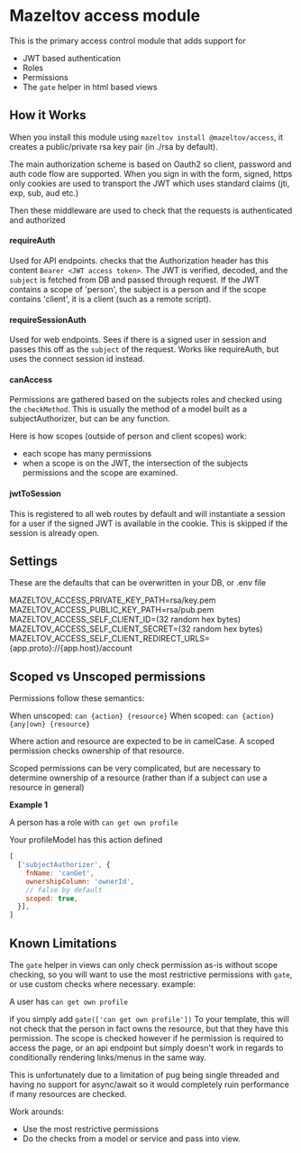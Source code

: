 # Mazeltov access module

This is the primary access control module that adds support for

* JWT based authentication
* Roles
* Permissions
* The `gate` helper in html based views

## How it Works

When you install this module using `mazeltov install @mazeltov/access`, it creates
a public/private rsa key pair (in ./rsa by default).

The main authorization scheme is based on Oauth2 so client, password and auth code flow are supported. When you sign in with the form, signed, https only cookies are used to transport the JWT which uses standard claims (jti, exp, sub, aud etc.)

Then these middleware are used to check that the requests is authenticated and authorized

#### requireAuth

Used for API endpoints. checks that the Authorization header has this content `Bearer <JWT access token>`. The JWT is verified, decoded, and the `subject` is fetched from DB and passed through request. If the JWT contains a scope of 'person', the subject is a person and if the scope contains 'client', it is a client (such as a remote script).

#### requireSessionAuth

Used for web endpoints. Sees if there is a signed user in session and passes this off as the `subject` of the request. Works like requireAuth, but uses the connect session id instead.

#### canAccess

Permissions are gathered based on the subjects roles and checked using the `checkMethod`. This is usually the method of a model built as a subjectAuthorizer, but can be any function.

Here is how scopes (outside of person and client scopes) work:
  - each scope has many permissions
  - when a scope is on the JWT, the intersection of the subjects permissions and the scope are examined.

#### jwtToSession

This is registered to all web routes by default and will instantiate a session for a user if the signed JWT is available in the cookie. This is skipped if the session is already open.

## Settings

These are the defaults that can be overwritten in your DB, or .env file

MAZELTOV\_ACCESS\_PRIVATE\_KEY\_PATH=rsa/key.pem
MAZELTOV\_ACCESS\_PUBLIC\_KEY\_PATH=rsa/pub.pem
MAZELTOV\_ACCESS\_SELF\_CLIENT\_ID=(32 random hex bytes)
MAZELTOV\_ACCESS\_SELF\_CLIENT\_SECRET=(32 random hex bytes)
MAZELTOV\_ACCESS\_SELF\_CLIENT\_REDIRECT\_URLS={app.proto}://{app.host}/account

## Scoped vs Unscoped permissions

Permissions follow these semantics:

When unscoped: `can {action} {resource}`
When scoped: `can {action} {any|own} {resource}`

Where action and resource are expected to be in camelCase. A scoped permission checks ownership of that resource.

Scoped permissions can be very complicated, but are necessary to determine ownership of a resource (rather than if a subject can use a resource in general)

**Example 1**

A person has a role with `can get own profile`

Your profileModel has this action defined

```js
[
  ['subjectAuthorizer', {
    fnName: 'canGet',
    ownershipColumn: 'ownerId',
    // false by default
    scoped: true,
  }],
]
```

## Known Limitations

The `gate` helper in views can only check permission as-is without scope checking, so you will want to use the most restrictive permissions with `gate`, or use custom checks where necessary. example:

A user has `can get own profile`

if you simply add `gate(['can get own profile'])` To your template, this will not check that the person in fact owns the resource, but that they have this permission. The scope is checked however if he permission is required to access the page, or an api endpoint but simply doesn't work in regards to conditionally rendering links/menus in the same way.

This is unfortunately due to a limitation of pug being single threaded and having no support for async/await so it would completely ruin performance if many resources are checked.

Work arounds:
  * Use the most restrictive permissions
  * Do the checks from a model or service and pass into view.
